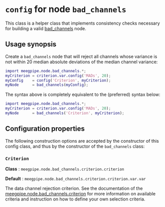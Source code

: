 `config` for node `bad_channels`
======

This class is a helper class that implements consistency checks
necessary for building a valid [bad_channels][bad_channels] node. 

[bad_channels]: ./README.md

## Usage synopsis

Create a `bad_channels` node that will reject all channels whose
variance is not within 20 median absolute deviations of the median
channel variance:

````matlab
import meegpipe.node.bad_channels.*;
myCriterion = criterion.var.config('MADs', 20);
myConfig    = config('Criterion', myCriterion);
myNode      = bad_channels(myConfig);
````

The syntax above is completely equivalent to the (preferred) syntax below:

````matlab
import meegpipe.node.bad_channels.*;
myCriterion = criterion.var.config('MADs', 20);
myNode      = bad_channels('Criterion', myCriterion);
````

## Configuration properties

The following construction options are accepted by the constructor of 
this config class, and thus by the constructor of the `bad_channels`
class:

### `Criterion`

__Class__ : `meegpipe.node.bad_channels.criterion.criterion`

__Default__ : `meegpipe.node.bad_channels.criterion.criterion.var.var`
		  
The data channel rejection criterion. See the documentation of the
[meegpipe.node.bad_channels.criterion][crit-pkg] for more information on
available criteria and instruction on how to define your own selection
criteria.

[crit-pkg]: ./+criterion/README.md
